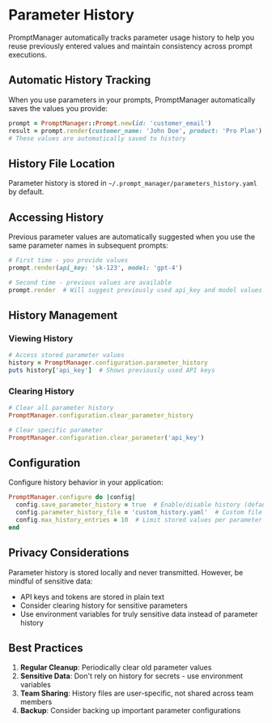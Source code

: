 # Parameter History

PromptManager automatically tracks parameter usage history to help you reuse previously entered values and maintain consistency across prompt executions.

## Automatic History Tracking

When you use parameters in your prompts, PromptManager automatically saves the values you provide:

```ruby
prompt = PromptManager::Prompt.new(id: 'customer_email')
result = prompt.render(customer_name: 'John Doe', product: 'Pro Plan')
# These values are automatically saved to history
```

## History File Location

Parameter history is stored in `~/.prompt_manager/parameters_history.yaml` by default.

## Accessing History

Previous parameter values are automatically suggested when you use the same parameter names in subsequent prompts:

```ruby
# First time - you provide values
prompt.render(api_key: 'sk-123', model: 'gpt-4')

# Second time - previous values are available
prompt.render  # Will suggest previously used api_key and model values
```

## History Management

### Viewing History

```ruby
# Access stored parameter values
history = PromptManager.configuration.parameter_history
puts history['api_key']  # Shows previously used API keys
```

### Clearing History

```ruby
# Clear all parameter history
PromptManager.configuration.clear_parameter_history

# Clear specific parameter
PromptManager.configuration.clear_parameter('api_key')
```

## Configuration

Configure history behavior in your application:

```ruby
PromptManager.configure do |config|
  config.save_parameter_history = true  # Enable/disable history (default: true)
  config.parameter_history_file = 'custom_history.yaml'  # Custom file location
  config.max_history_entries = 10  # Limit stored values per parameter
end
```

## Privacy Considerations

Parameter history is stored locally and never transmitted. However, be mindful of sensitive data:

- API keys and tokens are stored in plain text
- Consider clearing history for sensitive parameters
- Use environment variables for truly sensitive data instead of parameter history

## Best Practices

1. **Regular Cleanup**: Periodically clear old parameter values
2. **Sensitive Data**: Don't rely on history for secrets - use environment variables
3. **Team Sharing**: History files are user-specific, not shared across team members
4. **Backup**: Consider backing up important parameter configurations